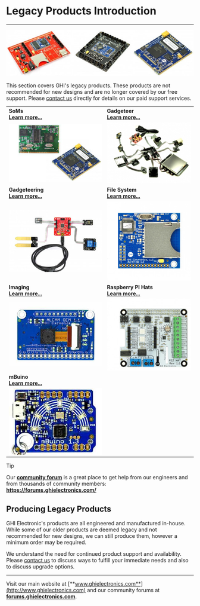 # Legacy Products Introduction
---
![Legacy Products](images/legacy-noborder.jpg)

This section covers GHI's legacy products. These products are not recommended for new designs and are no longer covered by our free support. Please [contact us](https://www.ghielectronics.com/contact) directly for details on our paid support services.

|  |  |
|--|--|
| **SoMs** </br> [**Learn more...**](scm.md) | **Gadgeteer** </br> [**Learn more...**](../hardware/gadgeteer/intro.md) |
| [![Legacy SoMs](images/legacy-soms.jpg)](scm.md) | [![FEZ Cobra II](../hardware/gadgeteer/images/gadgeteer.jpg)](../hardware/gadgeteer/intro.md) |
| **Gadgeteering** </br> [**Learn more...**](../hardware/gadgeteering.md) | **File System** </br> [**Learn more...**](../hardware/filesystem.md) |
| [![Fez Lynx](../hardware/images/fez-lynx-sm.jpg)](../hardware/gadgeteering.md) | [![F40](../hardware/images/f40-board.jpg)](../hardware/filesystem.md) |
| **Imaging** </br> [**Learn more...**](../hardware/imaging.md) | **Raspberry PI Hats** </br> [**Learn more...**](../hardware/raspberrypi-hats.md) |
| [![Alcam](../hardware/images/alcam-sm.jpg)](../hardware/imaging.md) | [![FEZ Hat](../hardware/images/fez-hat.jpg)](../hardware/raspberrypi-hats.md) |
| **mBuino** </br> [**Learn more...**](../hardware/mbuino.md) | 
| [![Sample Code](../hardware/images/mbuino-sm.jpg)](../hardware/mbuino.md) |  |

> [!Tip]
> Our [**community forum**](https://forums.ghielectronics.com/) is a great place to get help from our engineers and from thousands of community members: **https://forums.ghielectronics.com/**

## Producing Legacy Products

GHI Electronic's products are all engineered and manufactured in-house.  While some of our older products are deemed legacy and not recommended for new designs, we can still produce them, however a minimum order may be required.

We understand the need for continued product support and availability. Please [contact us](https://www.ghielectronics.com/company/contact) to discuss ways to fulfill your immediate needs and also to discuss upgrade options.

***

Visit our main website at [**www.ghielectronics.com**](http://www.ghielectronics.com) and our community forums at [**forums.ghielectronics.com**](https://forums.ghielectronics.com/).